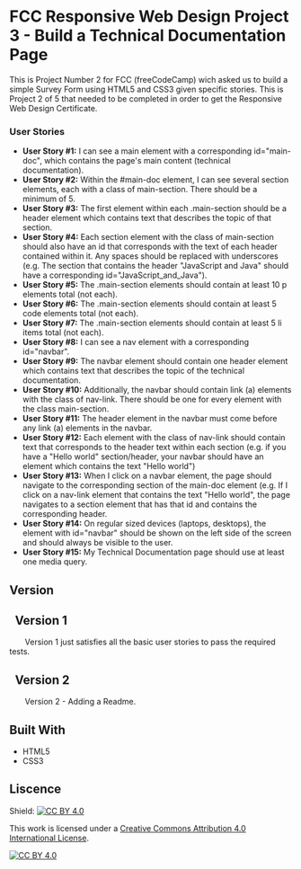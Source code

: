 # FCC Responsive Web Design Project 3 - Build a Technical Documentation Page

This is Project Number 2 for FCC (freeCodeCamp) wich asked us to build a simple Survey Form using HTML5 and CSS3 given specific stories. This is Project 2 of 5 that needed to be completed in order to get the Responsive Web Design Certificate.

### User Stories
* **User Story #1:** I can see a main element with a corresponding id="main-doc", which contains the page's main content (technical documentation).
* **User Story #2:** Within the #main-doc element, I can see several section elements, each with a class of main-section. There should be a minimum of 5.
* **User Story #3:** The first element within each .main-section should be a header element which contains text that describes the topic of that section.
* **User Story #4:** Each section element with the class of main-section should also have an id that corresponds with the text of each header contained within it. Any spaces should be replaced with underscores (e.g. The section that contains the header "JavaScript and Java" should have a corresponding id="JavaScript_and_Java").
* **User Story #5:** The .main-section elements should contain at least 10 p elements total (not each).
* **User Story #6:** The .main-section elements should contain at least 5 code elements total (not each).
* **User Story #7:** The .main-section elements should contain at least 5 li items total (not each).
* **User Story #8:** I can see a nav element with a corresponding id="navbar".
* **User Story #9:** The navbar element should contain one header element which contains text that describes the topic of the technical documentation.
* **User Story #10:** Additionally, the navbar should contain link (a) elements with the class of nav-link. There should be one for every element with the class main-section.
* **User Story #11:** The header element in the navbar must come before any link (a) elements in the navbar.
* **User Story #12:** Each element with the class of nav-link should contain text that corresponds to the header text within each section (e.g. if you have a "Hello world" section/header, your navbar should have an element which contains the text "Hello world")
* **User Story #13:** When I click on a navbar element, the page should navigate to the corresponding section of the main-doc element (e.g. If I click on a nav-link element that contains the text "Hello world", the page navigates to a section element that has that id and contains the corresponding header.
* **User Story #14:** On regular sized devices (laptops, desktops), the element with id="navbar" should be shown on the left side of the screen and should always be visible to the user.
* **User Story #15:** My Technical Documentation page should use at least one media query.


## Version
## &nbsp;&nbsp;Version 1

&nbsp;&nbsp;&nbsp;&nbsp;&nbsp;&nbsp; Version 1 just satisfies all the basic user stories to pass the required tests.

## &nbsp;&nbsp;Version 2
&nbsp;&nbsp;&nbsp;&nbsp;&nbsp;&nbsp; Version 2 - Adding a Readme.

## Built With
* HTML5
* CSS3

## Liscence
Shield: [![CC BY 4.0][cc-by-shield]][cc-by]

This work is licensed under a [Creative Commons Attribution 4.0 International
License][cc-by].

[![CC BY 4.0][cc-by-image]][cc-by]

[cc-by]: http://creativecommons.org/licenses/by/4.0/
[cc-by-image]: https://i.creativecommons.org/l/by/4.0/88x31.png
[cc-by-shield]: https://img.shields.io/badge/License-CC%20BY%204.0-lightgrey.svg